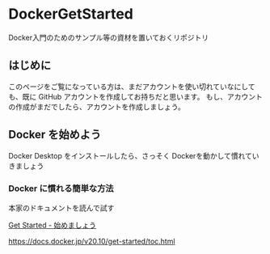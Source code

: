 # DockerGetStarted
Docker入門のためのサンプル等の資材を置いておくリポジトリ

## はじめに
このページをご覧になっている方は、まだアカウントを使い切れていなにしても、既に GitHub アカウントを作成してお持ちだと思います。
もし、アカウントの作成がまだでしたら、アカウントを作成しましょう。

## Docker を始めよう
Docker Desktop をインストールしたら、さっそく Dockerを動かして慣れていきましょう

### Docker に慣れる簡単な方法
本家のドキュメントを読んで試す

[Get Started - 始めましょう](https://docs.docker.jp/v20.10/get-started/toc.html)

https://docs.docker.jp/v20.10/get-started/toc.html
